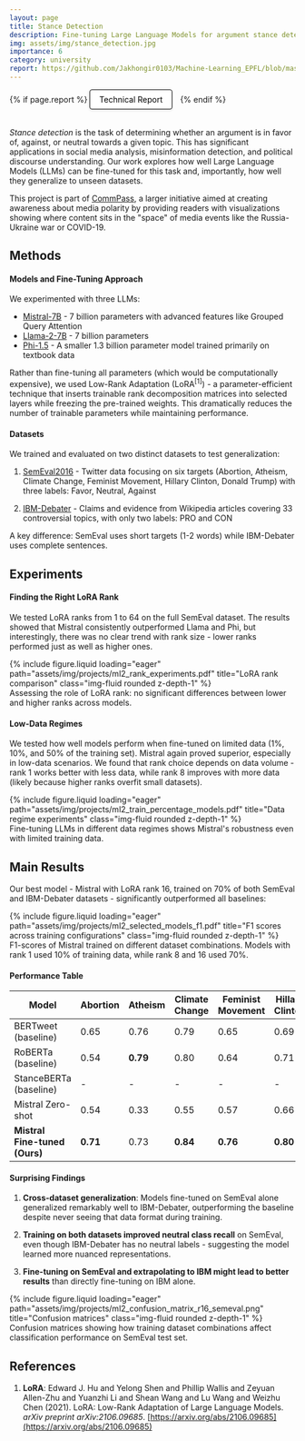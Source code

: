 ```yaml
---
layout: page
title: Stance Detection
description: Fine-tuning Large Language Models for argument stance detection in unseen domains
img: assets/img/stance_detection.jpg
importance: 6
category: university
report: https://github.com/Jakhongir0103/Machine-Learning_EPFL/blob/master/projects/project2/project2_report.pdf
---
```


<!-- Project Links/Buttons -->
<div class="links" style="margin-bottom: 2rem;">
  {% if page.report %}
    <a href="{{ page.report }}" class="btn btn-primary btn-sm" role="button" target="_blank" style="background-color: white !important; border: 1px solid black !important; color: black !important; padding: 8px 16px; border-radius: 4px; text-decoration: none; display: inline-block; margin-right: 10px; box-shadow: 0 2px 4px rgba(0,0,0,0.1);">
      <i class="fas fa-file-pdf"></i> Technical Report
    </a>
  {% endif %}
</div>

*Stance detection* is the task of determining whether an argument is in favor of, against, or neutral towards a given topic. This has significant applications in social media analysis, misinformation detection, and political discourse understanding. Our work explores how well Large Language Models (LLMs) can be fine-tuned for this task and, importantly, how well they generalize to unseen datasets.

This project is part of [CommPass](https://www.media-initiative.ch/project/commpass/), a larger initiative aimed at creating awareness about media polarity by providing readers with visualizations showing where content sits in the "space" of media events like the Russia-Ukraine war or COVID-19.

## Methods

#### Models and Fine-Tuning Approach

We experimented with three LLMs:
- [Mistral-7B](https://huggingface.co/mistralai/Mistral-7B-Instruct-v0.1) - 7 billion parameters with advanced features like Grouped Query Attention
- [Llama-2-7B](https://huggingface.co/meta-llama/Llama-2-7b) - 7 billion parameters 
- [Phi-1.5](https://huggingface.co/microsoft/phi-1_5) - A smaller 1.3 billion parameter model trained primarily on textbook data

Rather than fine-tuning all parameters (which would be computationally expensive), we used Low-Rank Adaptation (LoRA$^{[1]}$) - a parameter-efficient technique that inserts trainable rank decomposition matrices into selected layers while freezing the pre-trained weights. This dramatically reduces the number of trainable parameters while maintaining performance.

#### Datasets

We trained and evaluated on two distinct datasets to test generalization:

1. [SemEval2016](https://www.saifmohammad.com/WebPages/StanceDataset.htm) - Twitter data focusing on six targets (Abortion, Atheism, Climate Change, Feminist Movement, Hillary Clinton, Donald Trump) with three labels: Favor, Neutral, Against

2. [IBM-Debater](https://research.ibm.com/haifa/dept/vst/debating_data.shtml) - Claims and evidence from Wikipedia articles covering 33 controversial topics, with only two labels: PRO and CON

A key difference: SemEval uses short targets (1-2 words) while IBM-Debater uses complete sentences.

## Experiments

#### Finding the Right LoRA Rank

We tested LoRA ranks from 1 to 64 on the full SemEval dataset. The results showed that Mistral consistently outperformed Llama and Phi, but interestingly, there was no clear trend with rank size - lower ranks performed just as well as higher ones.

<div class="row">
    <div class="col-sm mt-8 mt-md-0">
        {% include figure.liquid loading="eager" path="assets/img/projects/ml2_rank_experiments.pdf" title="LoRA rank comparison" class="img-fluid rounded z-depth-1" %}
    </div>
</div>
<div class="caption">
    Assessing the role of LoRA rank: no significant differences between lower and higher ranks across models.
</div>

#### Low-Data Regimes

We tested how well models perform when fine-tuned on limited data (1%, 10%, and 50% of the training set). Mistral again proved superior, especially in low-data scenarios. We found that rank choice depends on data volume - rank 1 works better with less data, while rank 8 improves with more data (likely because higher ranks overfit small datasets).

<div class="row">
    <div class="col-sm mt-8 mt-md-0">
        {% include figure.liquid loading="eager" path="assets/img/projects/ml2_train_percentage_models.pdf" title="Data regime experiments" class="img-fluid rounded z-depth-1" %}
    </div>
</div>
<div class="caption">
    Fine-tuning LLMs in different data regimes shows Mistral's robustness even with limited training data.
</div>

## Main Results

Our best model - Mistral with LoRA rank 16, trained on 70% of both SemEval and IBM-Debater datasets - significantly outperformed all baselines:

<div class="row">
    <div class="col-sm mt-10 mt-md-0">
        {% include figure.liquid loading="eager" path="assets/img/projects/ml2_selected_models_f1.pdf" title="F1 scores across training configurations" class="img-fluid rounded z-depth-1" %}
    </div>
</div>
<div class="caption">
    F1-scores of Mistral trained on different dataset combinations. Models with rank 1 used 10% of training data, while rank 8 and 16 used 70%.
</div>

#### Performance Table

<table
  data-toggle="table"
  class="table table-bordered table-hover text-center align-middle"
>
  <thead>
    <tr>
      <th>Model</th>
      <th>Abortion</th>
      <th>Atheism</th>
      <th>Climate Change</th>
      <th>Feminist Movement</th>
      <th>Hillary Clinton</th>
      <th>SemEval (avg)</th>
      <th>IBM (avg)</th>
    </tr>
  </thead>
  <tbody>
    <tr>
      <td>BERTweet (baseline)</td>
      <td>0.65</td>
      <td>0.76</td>
      <td>0.79</td>
      <td>0.65</td>
      <td>0.69</td>
      <td>0.70</td>
      <td>-</td>
    </tr>
    <tr>
      <td>RoBERTa (baseline)</td>
      <td>0.54</td>
      <td><b>0.79</b></td>
      <td>0.80</td>
      <td>0.64</td>
      <td>0.71</td>
      <td>0.68</td>
      <td>-</td>
    </tr>
    <tr>
      <td>StanceBERTa (baseline)</td>
      <td>-</td>
      <td>-</td>
      <td>-</td>
      <td>-</td>
      <td>-</td>
      <td>-</td>
      <td>0.61</td>
    </tr>
    <tr>
      <td>Mistral Zero-shot</td>
      <td>0.54</td>
      <td>0.33</td>
      <td>0.55</td>
      <td>0.57</td>
      <td>0.66</td>
      <td>0.54</td>
      <td>0.44</td>
    </tr>
    <tr>
      <td><b>Mistral Fine-tuned (Ours)</b></td>
      <td><b>0.71</b></td>
      <td>0.73</td>
      <td><b>0.84</b></td>
      <td><b>0.76</b></td>
      <td><b>0.80</b></td>
      <td><b>0.76</b></td>
      <td><b>0.92</b></td>
    </tr>
  </tbody>
</table>

<p></p>

#### Surprising Findings

1. **Cross-dataset generalization**: Models fine-tuned on SemEval alone generalized remarkably well to IBM-Debater, outperforming the baseline despite never seeing that data format during training.

2. **Training on both datasets improved neutral class recall** on SemEval, even though IBM-Debater has no neutral labels - suggesting the model learned more nuanced representations.

3. **Fine-tuning on SemEval and extrapolating to IBM might lead to better results** than directly fine-tuning on IBM alone.

<div class="row">
    <div class="col-sm mt-10 mt-md-0">
        {% include figure.liquid loading="eager" path="assets/img/projects/ml2_confusion_matrix_r16_semeval.png" title="Confusion matrices" class="img-fluid rounded z-depth-1" %}
    </div>
</div>
<div class="caption">
    Confusion matrices showing how training dataset combinations affect classification performance on SemEval test set.
</div>

## References

1. **LoRA**: Edward J. Hu and Yelong Shen and Phillip Wallis and Zeyuan Allen-Zhu and Yuanzhi Li and Shean Wang and Lu Wang and Weizhu Chen (2021). LoRA: Low-Rank Adaptation of Large Language Models. *arXiv preprint arXiv:2106.09685*. [https://arxiv.org/abs/2106.09685](https://arxiv.org/abs/2106.09685)